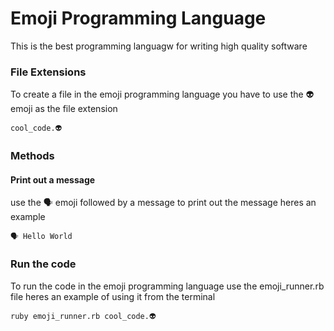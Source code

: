 # Emoji Programming Language

This is the best programming languagw for writing high quality software

### File Extensions

To create a file in the emoji programming language you have to use the 👽 emoji as the file extension

`cool_code.👽`

### Methods

#### Print out a message

use the 🗣 emoji followed by a message to print out the message
heres an example

`🗣 Hello World`

### Run the code

To run the code in the emoji programming language use the emoji_runner.rb file heres an example of using it from the terminal

`ruby emoji_runner.rb cool_code.👽`

